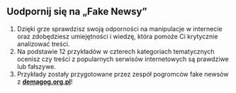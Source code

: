 ## Uodpornij się na „Fake Newsy”

1.  Dzięki grze sprawdzisz swoją odporności na manipulacje w internecie oraz zdobędziesz umiejętności i wiedzę, która pomoże Ci krytycznie analizować treści.
2.  Na podstawie 12 przykładów w czterech kategoriach tematycznych ocenisz czy treści z popularnych serwisów internetowych są prawdziwe lub fałszywe.
3.  Przykłady zostały przygotowane przez zespół pogromców fake newsów z **[demagog.org.pl](https://demagog.org.pl)**!